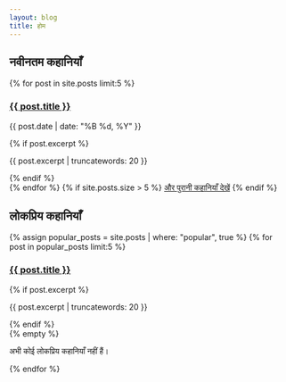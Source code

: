 ```yaml
---
layout: blog
title: होम
---
```


<section>
  <h2 class="section-title">नवीनतम कहानियाँ</h2>
  <div class="post-list">
    {% for post in site.posts limit:5 %}
      <div class="post-item">
        <a href="{{ post.url | relative_url }}">
          <h3>{{ post.title }}</h3>
        </a>
        <p class="post-meta">{{ post.date | date: "%B %d, %Y" }}</p>
        {% if post.excerpt %}
          <p>{{ post.excerpt | truncatewords: 20 }}</p>
        {% endif %}
      </div>
    {% endfor %}
    {% if site.posts.size > 5 %}
      <a href="/blog/">और पुरानी कहानियाँ देखें</a>
    {% endif %}
  </div>
</section>

<section>
  <h2 class="section-title">लोकप्रिय कहानियाँ</h2>
  <div class="post-list">
    {% assign popular_posts = site.posts | where: "popular", true %}
    {% for post in popular_posts limit:5 %}
      <div class="post-item">
        <a href="{{ post.url | relative_url }}">
          <h3>{{ post.title }}</h3>
        </a>
        {% if post.excerpt %}
          <p>{{ post.excerpt | truncatewords: 20 }}</p>
        {% endif %}
      </div>
    {% empty %}
      <p>अभी कोई लोकप्रिय कहानियाँ नहीं हैं।</p>
    {% endfor %}
  </div>
</section>
